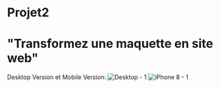 # Projet2
# "Transformez une maquette en site web"
Desktop Version et Mobile Version:
![Desktop - 1](https://user-images.githubusercontent.com/82023787/118394416-e4f19100-b644-11eb-9f97-548cc1742259.png)
![iPhone 8 - 1](https://user-images.githubusercontent.com/82023787/118394483-516c9000-b645-11eb-937b-c382d1327158.png)


